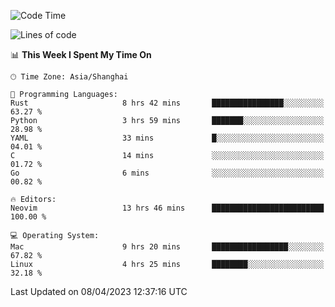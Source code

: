 <!--START_SECTION:waka-->
![Code Time](http://img.shields.io/badge/Code%20Time-1%2C283%20hrs%207%20mins-blue)

![Lines of code](https://img.shields.io/badge/From%20Hello%20World%20I%27ve%20Written-252.7%20thousand%20lines%20of%20code-blue)

📊 **This Week I Spent My Time On** 

```text
🕑︎ Time Zone: Asia/Shanghai

💬 Programming Languages: 
Rust                     8 hrs 42 mins       ████████████████░░░░░░░░░   63.27 % 
Python                   3 hrs 59 mins       ███████░░░░░░░░░░░░░░░░░░   28.98 % 
YAML                     33 mins             █░░░░░░░░░░░░░░░░░░░░░░░░   04.01 % 
C                        14 mins             ░░░░░░░░░░░░░░░░░░░░░░░░░   01.72 % 
Go                       6 mins              ░░░░░░░░░░░░░░░░░░░░░░░░░   00.82 % 

🔥 Editors: 
Neovim                   13 hrs 46 mins      █████████████████████████   100.00 % 

💻 Operating System: 
Mac                      9 hrs 20 mins       █████████████████░░░░░░░░   67.82 % 
Linux                    4 hrs 25 mins       ████████░░░░░░░░░░░░░░░░░   32.18 % 
```


 Last Updated on 08/04/2023 12:37:16 UTC
<!--END_SECTION:waka-->
